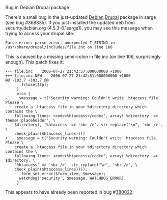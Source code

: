 Bug in Debian Drupal package

There's a small bug in the just-updated [Debian][1] [Drupal][2]
package in sarge (see bug #368835). If you just installed the updated
deb from security.debian.org (4.5.3-6.1sarge1), you may see this
message when trying to access your drupal site:

[1]: http://www.debian.org/
[2]: http://drupal.org/

    Parse error: parse error, unexpected T_STRING in /usr/share/drupal/includes/file.inc on line 106

This is caused by a missing semi-colon in file.inc (on line 106,
surprisingly enough). This patch fixes it:

    --- file.inc	2006-07-27 21:42:57.000000000 +1000
    +++ file.inc.NEW	2006-07-27 21:42:51.000000000 +1000
    @@ -102,7 +102,7 @@
           fclose($fp);
         }
         else {
    -	  $message = t("Security warning: Couldn't write .htaccess file. Please \
        create a .htaccess file in your %directory directory which contains the \
        following lines: <code>%htaccess</code>", array('%directory' => theme('placeholder', \
        $directory), '%htaccess' => '<br />'. str_replace("\n", '<br />', \
        check_plain($htaccess_lines))))
    +	 $message = t("Security warning: Couldn't write .htaccess file. Please \
        create a .htaccess file in your %directory directory which contains the \
        following lines: <code>%htaccess</code>", array('%directory' => $directory, \
        '%htaccess' => '<br />'. str_replace("\n", '<br />', \
        check_plain($htaccess_lines))));
           form_set_error($form_item, $message);
     	  watchdog('security', $message, WATCHDOG_ERROR);
         }

This appears to have already been reported in bug #[380022][3].

[3]: http://bugs.debian.org/cgi-bin/bugreport.cgi?bug=380022
